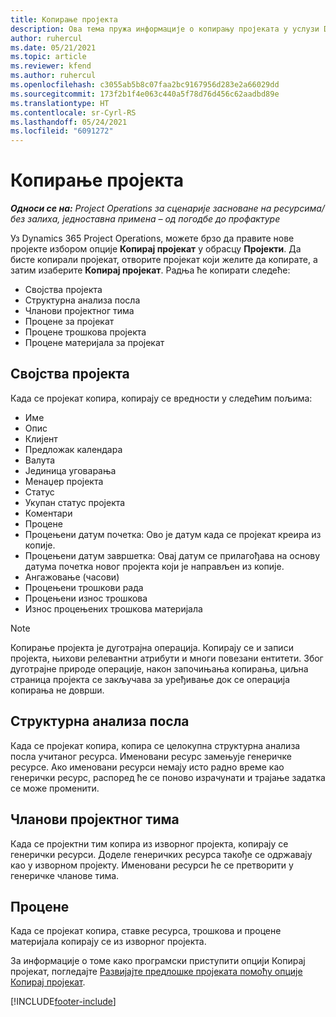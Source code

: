 ```yaml
---
title: Копирање пројекта
description: Ова тема пружа информације о копирању пројеката у услузи Dynamics 365 Project Operations.
author: ruhercul
ms.date: 05/21/2021
ms.topic: article
ms.reviewer: kfend
ms.author: ruhercul
ms.openlocfilehash: c3055ab5b8c07faa2bc9167956d283e2a66029dd
ms.sourcegitcommit: 173f2b1f4e063c440a5f78d76d456c62aadbd89e
ms.translationtype: HT
ms.contentlocale: sr-Cyrl-RS
ms.lasthandoff: 05/24/2021
ms.locfileid: "6091272"
---
```

# <a name="copy-a-project"></a>Копирање пројекта

_**Односи се на:** Project Operations за сценарије засноване на ресурсима/без залиха, једноставна примена – од погодбе до профактуре_

Уз Dynamics 365 Project Operations, можете брзо да правите нове пројекте избором опције **Копирај пројекат** у обрасцу **Пројекти**. Да бисте копирали пројекат, отворите пројекат који желите да копирате, а затим изаберите **Копирај пројекат**. Радња ће копирати следеће:

- Својства пројекта 
- Структурна анализа посла
- Чланови пројектног тима
- Процене за пројекат
- Процене трошкова пројекта
- Процене материјала за пројекат

## <a name="project-properties"></a>Својства пројекта

Када се пројекат копира, копирају се вредности у следећим пољима:

- Име
- Опис
- Клијент
- Предложак календара
- Валута
- Јединица уговарања
- Менаџер пројекта
- Статус
- Укупан статус пројекта
- Коментари
- Процене
- Процењени датум почетка: Ово је датум када се пројекат креира из копије.
- Процењени датум завршетка: Овај датум се прилагођава на основу датума почетка новог пројекта који је направљен из копије.
- Ангажовање (часови)
- Процењени трошкови рада
- Процењени износ трошкова
- Износ процењених трошкова материјала

> [!NOTE]
> Копирање пројекта је дуготрајна операција. Копирају се и записи пројекта, њихови релевантни атрибути и многи повезани ентитети. Због дуготрајне природе операције, након започињања копирања, циљна страница пројекта се закључава за уређивање док се операција копирања не доврши.

## <a name="work-breakdown-structure"></a>Структурна анализа посла

Када се пројекат копира, копира се целокупна структурна анализа посла учитаног ресурса. Именовани ресурс замењује генеричке ресурсе. Ако именовани ресурси немају исто радно време као генерички ресурс, распоред ће се поново израчунати и трајање задатка се може променити.

## <a name="project-team-members"></a>Чланови пројектног тима

Када се пројектни тим копира из изворног пројекта, копирају се генерички ресурси. Доделе генеричких ресурса такође се одржавају као у изворном пројекту. Именовани ресурси ће се претворити у генеричке чланове тима.

## <a name="estimates"></a>Процене

Када се пројекат копира, ставке ресурса, трошкова и процене материјала копирају се из изворног пројекта. 

За информације о томе како програмски приступити опцији Копирај пројекат, погледајте [Развијајте предлошке пројеката помоћу опције Копирај пројекат](dev-copy-project.md).


[!INCLUDE[footer-include](../includes/footer-banner.md)]
